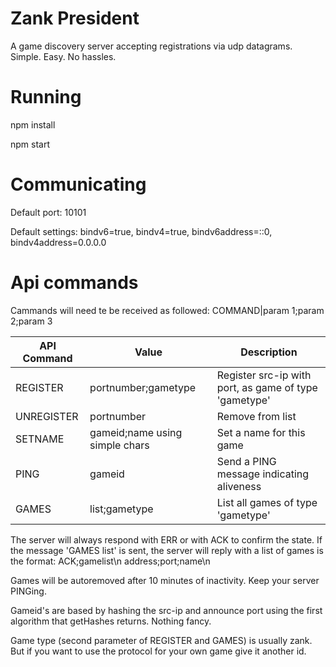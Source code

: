 # Zank President
A game discovery server accepting registrations via udp datagrams.
Simple. Easy. No hassles.

# Running
npm install

npm start

# Communicating
Default port: 10101

Default settings: bindv6=true, bindv4=true, bindv6address=::0, bindv4address=0.0.0.0

# Api commands
Cammands will need te be received as followed:
COMMAND|param 1;param 2;param 3

|API Command|Value|Description|
|-|-|-|
|REGISTER|portnumber;gametype|Register src-ip with port, as game of type 'gametype'|
|UNREGISTER|portnumber|Remove from list|
|SETNAME|gameid;name using simple chars|Set a name for this game|
|PING|gameid|Send a PING message indicating aliveness|
|GAMES|list;gametype|List all games of type 'gametype'|

The server will always respond with ERR or with ACK to confirm the state.
If the message 'GAMES list' is sent, the server will reply with a list of games is the format:
ACK;gamelist\n
address;port;name\n

Games will be autoremoved after 10 minutes of inactivity. Keep your server PINGing.

Gameid's are based by hashing the src-ip and announce port using the first algorithm that getHashes returns. Nothing fancy.

Game type (second parameter of REGISTER and GAMES) is usually zank. But if you want to use the protocol for your own game give it another id.